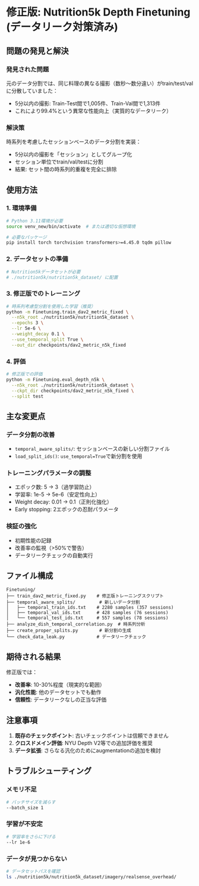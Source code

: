 # 修正版: Nutrition5k Depth Finetuning (データリーク対策済み)

## 問題の発見と解決

### 発見された問題
元のデータ分割では、同じ料理の異なる撮影（数秒〜数分違い）がtrain/test/valに分散していました：
- 5分以内の撮影: Train-Test間で1,005件、Train-Val間で1,313件
- これにより99.4%という異常な性能向上（実質的なデータリーク）

### 解決策
時系列を考慮したセッションベースのデータ分割を実装：
- 5分以内の撮影を「セッション」としてグループ化
- セッション単位でtrain/val/testに分割
- 結果: セット間の時系列的重複を完全に排除

## 使用方法

### 1. 環境準備
```bash
# Python 3.11環境が必要
source venv_new/bin/activate  # または適切な仮想環境

# 必要なパッケージ
pip install torch torchvision transformers>=4.45.0 tqdm pillow
```

### 2. データセットの準備
```bash
# Nutrition5kデータセットが必要
# ./nutrition5k/nutrition5k_dataset/ に配置
```

### 3. 修正版でのトレーニング
```bash
# 時系列考慮型分割を使用した学習（推奨）
python -m Finetuning.train_dav2_metric_fixed \
  --n5k_root ./nutrition5k/nutrition5k_dataset \
  --epochs 3 \
  --lr 5e-6 \
  --weight_decay 0.1 \
  --use_temporal_split True \
  --out_dir checkpoints/dav2_metric_n5k_fixed
```

### 4. 評価
```bash
# 修正版での評価
python -m Finetuning.eval_depth_n5k \
  --n5k_root ./nutrition5k/nutrition5k_dataset \
  --ckpt_dir checkpoints/dav2_metric_n5k_fixed \
  --split test
```

## 主な変更点

### データ分割の改善
- `temporal_aware_splits/`: セッションベースの新しい分割ファイル
- `load_split_ids()`: `use_temporal=True`で新分割を使用

### トレーニングパラメータの調整
- エポック数: 5 → 3（過学習防止）
- 学習率: 1e-5 → 5e-6（安定性向上）
- Weight decay: 0.01 → 0.1（正則化強化）
- Early stopping: 2エポックの忍耐パラメータ

### 検証の強化
- 初期性能の記録
- 改善率の監視（>50%で警告）
- データリークチェックの自動実行

## ファイル構成

```
Finetuning/
├── train_dav2_metric_fixed.py    # 修正版トレーニングスクリプト
├── temporal_aware_splits/         # 新しいデータ分割
│   ├── temporal_train_ids.txt    # 2280 samples (357 sessions)
│   ├── temporal_val_ids.txt      # 428 samples (76 sessions)
│   └── temporal_test_ids.txt     # 557 samples (78 sessions)
├── analyze_dish_temporal_correlation.py  # 時系列分析
├── create_proper_splits.py        # 新分割の生成
└── check_data_leak.py            # データリークチェック
```

## 期待される結果

修正版では：
- **改善率**: 10-30%程度（現実的な範囲）
- **汎化性能**: 他のデータセットでも動作
- **信頼性**: データリークなしの正当な評価

## 注意事項

1. **既存のチェックポイント**: 古いチェックポイントは信頼できません
2. **クロスドメイン評価**: NYU Depth V2等での追加評価を推奨
3. **データ拡張**: さらなる汎化のためにaugmentationの追加を検討

## トラブルシューティング

### メモリ不足
```bash
# バッチサイズを減らす
--batch_size 1
```

### 学習が不安定
```bash
# 学習率をさらに下げる
--lr 1e-6
```

### データが見つからない
```bash
# データセットパスを確認
ls ./nutrition5k/nutrition5k_dataset/imagery/realsense_overhead/
```